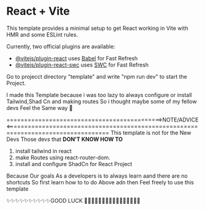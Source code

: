 # React + Vite

This template provides a minimal setup to get React working in Vite with HMR and some ESLint rules.

Currently, two official plugins are available:

- [@vitejs/plugin-react](https://github.com/vitejs/vite-plugin-react/blob/main/packages/plugin-react/README.md) uses [Babel](https://babeljs.io/) for Fast Refresh
- [@vitejs/plugin-react-swc](https://github.com/vitejs/vite-plugin-react-swc) uses [SWC](https://swc.rs/) for Fast Refresh


Go to projecct directory "template" and write "npm run dev" to start the Project.

I made this Template because i was too lazy to always configure or install Tailwind,Shad Cn and making routes So i thought maybe some of my fellow devs Feel the Same way 🎃

============================================>NOTE/ADVICE<===================================================================================
This template is not for the New Devs
Those devs that **DON'T KNOW HOW TO**
1.  install tailwind in react 
2.  make Routes using react-router-dom.
3. install and configure ShadCn for React Project

Because Our goals As a developers is to always  learn aand there are no shortcuts
So first learn how to to do Above adn then Feel freely to use this template

✨✨✨✨✨✨✨✨✨✨GOOD LUCK 🎃✨✨✨✨✨✨✨✨✨✨✨✨✨✨✨
